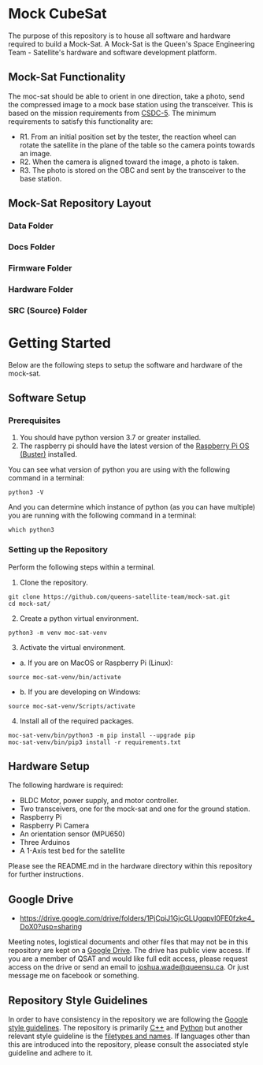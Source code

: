 # Mock CubeSat

The purpose of this repository is to house all software and hardware required to build a Mock-Sat. A Mock-Sat is the Queen's Space Engineering Team - Satellite's hardware and software development platform. 

## Mock-Sat Functionality

The moc-sat should be able to orient in one direction, take a photo, send the compressed image to a mock base station using the transceiver. This is based on the mission requirements from [CSDC-5](http://www.csdcms.ca/). The minimum requirements to satisfy this functionality are:

- R1. From an initial position set by the tester, the reaction wheel can rotate the satellite in the plane of the table so the camera points towards an image.
- R2. When the camera is aligned toward the image, a photo is taken.
- R3. The photo is stored on the OBC and sent by the transceiver to the base station.

## Mock-Sat Repository Layout

### Data Folder

### Docs Folder

### Firmware Folder

### Hardware Folder

### SRC (Source) Folder


# Getting Started
Below are the following steps to setup the software and hardware of the mock-sat.

## Software Setup
### Prerequisites
1. You should have python version 3.7 or greater installed.
2. The raspberry pi should have the latest version of the [Raspberry Pi OS (Buster)](https://www.raspberrypi.com/software/) installed.

You can see what version of python you are using with the following command in a terminal:
```
python3 -V
```

And you can determine which instance of python (as you can have multiple) you are running with the following command in a terminal:
```
which python3
```

### Setting up the Repository
Perform the following steps within a terminal.

1. Clone the repository.
```
git clone https://github.com/queens-satellite-team/mock-sat.git
cd mock-sat/
```

2. Create a python virtual environment. 
```
python3 -m venv moc-sat-venv
```

3. Activate the virtual environment.

- a. If you are on MacOS or Raspberry Pi (Linux):
```
source moc-sat-venv/bin/activate
```

- b. If you are developing on Windows:
```
source moc-sat-venv/Scripts/activate
```

4. Install all of the required packages.
```
moc-sat-venv/bin/python3 -m pip install --upgrade pip
moc-sat-venv/bin/pip3 install -r requirements.txt
```

## Hardware Setup
The following hardware is required:
- BLDC Motor, power supply, and motor controller.
- Two transceivers, one for the mock-sat and one for the ground station.
- Raspberry Pi
- Raspberry Pi Camera
- An orientation sensor (MPU650)
- Three Arduinos
- A 1-Axis test bed for the satellite

Please see the README.md in the hardware directory within this repository for further instructions.

## Google Drive 

- https://drive.google.com/drive/folders/1PjCpiJ1GjcGLUgqpvl0FE0fzke4_DoX0?usp=sharing

Meeting notes, logistical documents and other files that may not be in this repository are kept on a
[Google Drive](https://drive.google.com/drive/folders/1PjCpiJ1GjcGLUgqpvl0FE0fzke4_DoX0?usp=sharinghttps://www.google.com). The drive has public view access. If you are a member of QSAT and would like full edit access, please request access on the drive or send an email to joshua.wade@queensu.ca. Or just message me on facebook or something. 

## Repository Style Guidelines
In order to have consistency in the repository we are following the [Google
style guidelines](https://github.com/google/styleguide). The repository is 
primarily [C++](https://google.github.io/styleguide/cppguide.html) and 
[Python](https://google.github.io/styleguide/pyguide.html) but another relevant
style guideline is the [filetypes and names](https://developers.google.com/style/filenames).
If languages other than this are introduced into the repository, please consult
the associated style guideline and adhere to it.
